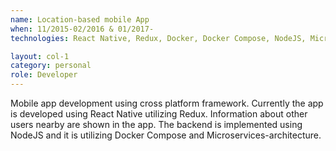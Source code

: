 ```yaml
---
name: Location-based mobile App
when: 11/2015-02/2016 & 01/2017-
technologies: React Native, Redux, Docker, Docker Compose, NodeJS, Microservices, HAProxy, Ionic, Ansible, Vagrant, Google Location Api, Amazon Web Services

layout: col-1
category: personal
role: Developer
---
```


Mobile app development using cross platform framework. Currently the app is developed using React Native utilizing Redux. Information about other users nearby are shown in the app. The backend is implemented using NodeJS and it is utilizing Docker Compose and Microservices-architecture.